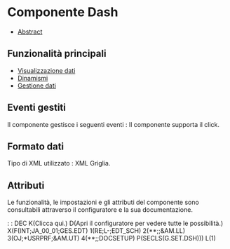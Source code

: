 # Componente Dash

- [Abstract](Sorgenti/DOC/TA/B£AMO/LOCDSH_F00)

## Funzionalità principali
- [Visualizzazione dati](Sorgenti/DOC/TA/B£AMO/LOCDSH_F01)
- [Dinamismi](Sorgenti/DOC/TA/B£AMO/LOCDSH_F02)
- [Gestione dati](Sorgenti/DOC/TA/B£AMO/LOCDSH_F03)

## Eventi gestiti
Il componente gestisce i seguenti eventi : 
Il componente supporta il click.

## Formato dati
Tipo di XML utilizzato :  XML Griglia.

## Attributi
Le funzionalità, le impostazioni e gli attributi del componente sono consultabili attraverso il configuratore e la sua documentazione.

 :  : DEC K(Clicca qui.) D(Apri il configuratore per vedere tutte le possibilità.) X(F(INT;JA_00_01;GES.EDT) 1(RE;L-;EDT_SCH) 2(\*\*;;&AM.LL) 3(OJ;\*USRPRF;&AM.UT) 4(\*\*;;DOCSETUP) P(SECLS(G.SET.DSH))) L(1)

